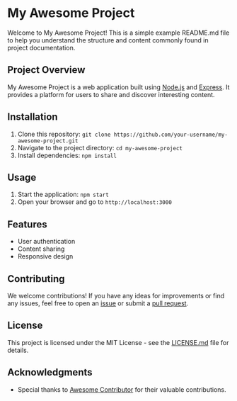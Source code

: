 # My Awesome Project

Welcome to My Awesome Project! This is a simple example README.md file to help you understand the structure and content commonly found in project documentation.

## Project Overview

My Awesome Project is a web application built using [Node.js](https://nodejs.org/) and [Express](https://expressjs.com/). It provides a platform for users to share and discover interesting content.

## Installation

1. Clone this repository: `git clone https://github.com/your-username/my-awesome-project.git`
2. Navigate to the project directory: `cd my-awesome-project`
3. Install dependencies: `npm install`

## Usage

1. Start the application: `npm start`
2. Open your browser and go to `http://localhost:3000`

## Features

- User authentication
- Content sharing
- Responsive design

## Contributing

We welcome contributions! If you have any ideas for improvements or find any issues, feel free to open an [issue](https://github.com/your-username/my-awesome-project/issues) or submit a [pull request](https://github.com/your-username/my-awesome-project/pulls).

## License

This project is licensed under the MIT License - see the [LICENSE.md](LICENSE.md) file for details.

## Acknowledgments

- Special thanks to [Awesome Contributor](https://github.com/awesome-contributor) for their valuable contributions.


